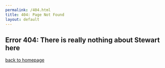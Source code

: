 ```yaml
---
permalink: /404.html
title: 404: Page Not Found
layout: default
---
```

## Error 404: There is really nothing about Stewart here
[back to homepage](.../Boba-Weather/index.md)


